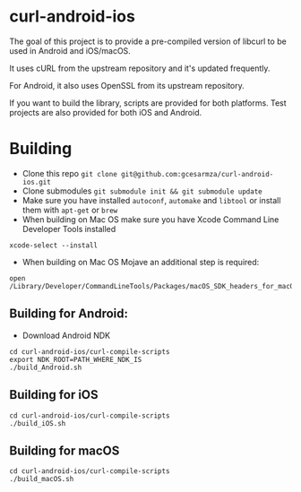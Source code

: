 curl-android-ios
================
The goal of this project is to provide a pre-compiled version of libcurl to be
used in Android and iOS/macOS.

It uses cURL from the upstream repository and it's updated frequently.

For Android, it also uses OpenSSL from its upstream repository.

If you want to build the library, scripts are provided for both platforms.
Test projects are also provided for both iOS and Android.

# Building

* Clone this repo `git clone git@github.com:gcesarmza/curl-android-ios.git`
* Clone submodules `git submodule init && git submodule update`
* Make sure you have installed `autoconf`, `automake` and `libtool` or install them with `apt-get` or `brew`
* When building on Mac OS make sure you have Xcode Command Line Developer Tools installed
```
xcode-select --install
```
* When building on Mac OS Mojave an additional step is required:
```
open /Library/Developer/CommandLineTools/Packages/macOS_SDK_headers_for_macOS_10.14.pkg
```

## Building for Android:

* Download Android NDK
```
cd curl-android-ios/curl-compile-scripts
export NDK_ROOT=PATH_WHERE_NDK_IS
./build_Android.sh
```

## Building for iOS

```
cd curl-android-ios/curl-compile-scripts
./build_iOS.sh
```

## Building for macOS

```
cd curl-android-ios/curl-compile-scripts
./build_macOS.sh
```
